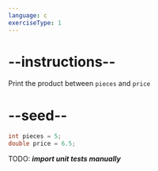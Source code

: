 ```yaml
---
language: c
exerciseType: 1
---
```


# --instructions--

Print the product between `pieces` and `price`

# --seed--

```c
int pieces = 5;
double price = 6.5;
```

TODO: ___import unit tests manually___
